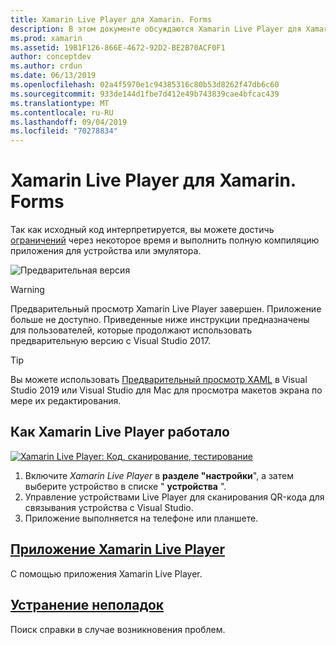 ```yaml
---
title: Xamarin Live Player для Xamarin. Forms
description: В этом документе обсуждаются Xamarin Live Player для Xamarin. Forms, описание установки, Xamarin Live Player приложение, примеры для использования с Xamarin Live Player, ограничениями и устранением неполадок.
ms.prod: xamarin
ms.assetid: 19B1F126-866E-4672-92D2-BE2B70ACF0F1
author: conceptdev
ms.author: crdun
ms.date: 06/13/2019
ms.openlocfilehash: 02a4f5970e1c94385316c80b53d8262f47db6c60
ms.sourcegitcommit: 933de144d1fbe7d412e49b743839cae4bfcac439
ms.translationtype: MT
ms.contentlocale: ru-RU
ms.lasthandoff: 09/04/2019
ms.locfileid: "70278834"
---
```

# <a name="xamarin-live-player-for-xamarinforms"></a>Xamarin Live Player для Xamarin. Forms

Так как исходный код интерпретируется, вы можете достичь [ограничений](limitations.md) через некоторое время и выполнить полную компиляцию приложения для устройства или эмулятора.

![Предварительная версия](~/media/shared/preview.png)

> [!WARNING]
> Предварительный просмотр Xamarin Live Player завершен. Приложение больше не доступно. Приведенные ниже инструкции предназначены для пользователей, которые продолжают использовать предварительную версию с Visual Studio 2017.

> [!TIP]
> Вы можете использовать [Предварительный просмотр XAML](~/xamarin-forms/xaml/xaml-previewer/index.md) в Visual Studio 2019 или Visual Studio для Mac для просмотра макетов экрана по мере их редактирования.

## <a name="how-xamarin-live-player-worked"></a>Как Xamarin Live Player работало

[![Xamarin Live Player: Код, сканирование, тестирование](images/xamarin-live.png)](images/xamarin-live-sml.png#lightbox)

1. Включите *Xamarin Live Player* в **разделе "настройки**", а затем выберите устройство в списке " **устройства** ".
2. Управление устройствами Live Player для сканирования QR-кода для связывания устройства с Visual Studio.
3. Приложение выполняется на телефоне или планшете.

## <a name="xamarin-live-player-appplayermd"></a>[Приложение Xamarin Live Player](player.md)

С помощью приложения Xamarin Live Player.

## <a name="troubleshootingtroubleshootingmd"></a>[Устранение неполадок](troubleshooting.md)

Поиск справки в случае возникновения проблем.
